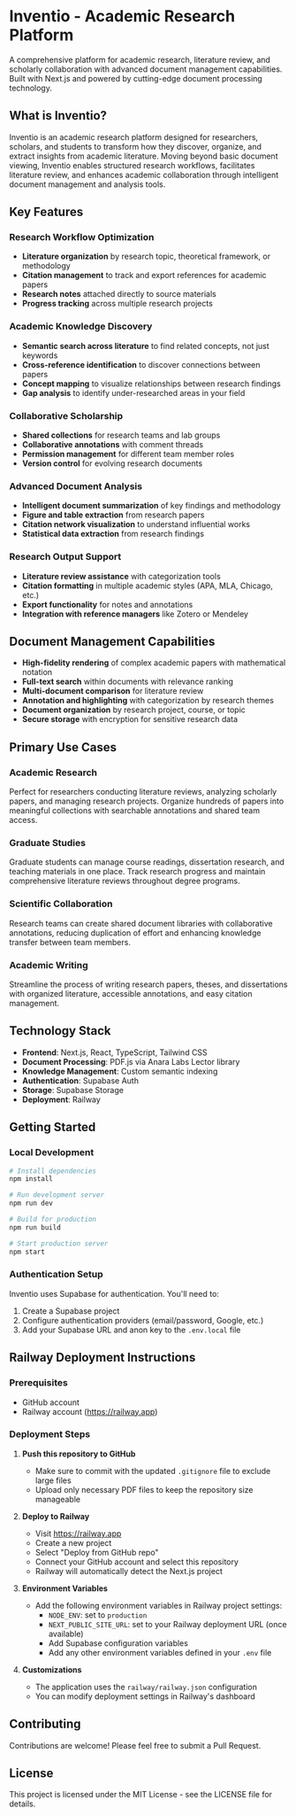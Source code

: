 # Inventio - Academic Research Platform

A comprehensive platform for academic research, literature review, and scholarly collaboration with advanced document management capabilities. Built with Next.js and powered by cutting-edge document processing technology.

## What is Inventio?

Inventio is an academic research platform designed for researchers, scholars, and students to transform how they discover, organize, and extract insights from academic literature. Moving beyond basic document viewing, Inventio enables structured research workflows, facilitates literature review, and enhances academic collaboration through intelligent document management and analysis tools.

## Key Features

### Research Workflow Optimization
- **Literature organization** by research topic, theoretical framework, or methodology
- **Citation management** to track and export references for academic papers
- **Research notes** attached directly to source materials
- **Progress tracking** across multiple research projects

### Academic Knowledge Discovery
- **Semantic search across literature** to find related concepts, not just keywords
- **Cross-reference identification** to discover connections between papers
- **Concept mapping** to visualize relationships between research findings
- **Gap analysis** to identify under-researched areas in your field

### Collaborative Scholarship
- **Shared collections** for research teams and lab groups
- **Collaborative annotations** with comment threads
- **Permission management** for different team member roles
- **Version control** for evolving research documents

### Advanced Document Analysis
- **Intelligent document summarization** of key findings and methodology
- **Figure and table extraction** from research papers
- **Citation network visualization** to understand influential works
- **Statistical data extraction** from research findings

### Research Output Support
- **Literature review assistance** with categorization tools
- **Citation formatting** in multiple academic styles (APA, MLA, Chicago, etc.)
- **Export functionality** for notes and annotations
- **Integration with reference managers** like Zotero or Mendeley

## Document Management Capabilities
- **High-fidelity rendering** of complex academic papers with mathematical notation
- **Full-text search** within documents with relevance ranking
- **Multi-document comparison** for literature review
- **Annotation and highlighting** with categorization by research themes
- **Document organization** by research project, course, or topic
- **Secure storage** with encryption for sensitive research data

## Primary Use Cases

### Academic Research
Perfect for researchers conducting literature reviews, analyzing scholarly papers, and managing research projects. Organize hundreds of papers into meaningful collections with searchable annotations and shared team access.

### Graduate Studies
Graduate students can manage course readings, dissertation research, and teaching materials in one place. Track research progress and maintain comprehensive literature reviews throughout degree programs.

### Scientific Collaboration
Research teams can create shared document libraries with collaborative annotations, reducing duplication of effort and enhancing knowledge transfer between team members.

### Academic Writing
Streamline the process of writing research papers, theses, and dissertations with organized literature, accessible annotations, and easy citation management.

## Technology Stack

- **Frontend**: Next.js, React, TypeScript, Tailwind CSS
- **Document Processing**: PDF.js via Anara Labs Lector library
- **Knowledge Management**: Custom semantic indexing
- **Authentication**: Supabase Auth
- **Storage**: Supabase Storage
- **Deployment**: Railway

## Getting Started

### Local Development

```bash
# Install dependencies
npm install

# Run development server
npm run dev

# Build for production
npm run build

# Start production server
npm start
```

### Authentication Setup

Inventio uses Supabase for authentication. You'll need to:
1. Create a Supabase project
2. Configure authentication providers (email/password, Google, etc.)
3. Add your Supabase URL and anon key to the `.env.local` file

## Railway Deployment Instructions

### Prerequisites
- GitHub account
- Railway account (https://railway.app)

### Deployment Steps

1. **Push this repository to GitHub**
   - Make sure to commit with the updated `.gitignore` file to exclude large files
   - Upload only necessary PDF files to keep the repository size manageable

2. **Deploy to Railway**
   - Visit https://railway.app
   - Create a new project
   - Select "Deploy from GitHub repo"
   - Connect your GitHub account and select this repository
   - Railway will automatically detect the Next.js project

3. **Environment Variables**
   - Add the following environment variables in Railway project settings:
     - `NODE_ENV`: set to `production`
     - `NEXT_PUBLIC_SITE_URL`: set to your Railway deployment URL (once available)
     - Add Supabase configuration variables
     - Add any other environment variables defined in your `.env` file

4. **Customizations**
   - The application uses the `railway/railway.json` configuration
   - You can modify deployment settings in Railway's dashboard

## Contributing

Contributions are welcome! Please feel free to submit a Pull Request.

## License

This project is licensed under the MIT License - see the LICENSE file for details.
